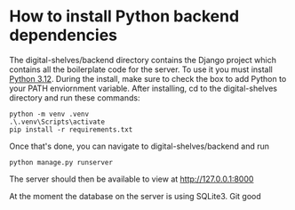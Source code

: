 # How to install Python backend dependencies
The digital-shelves/backend directory contains the Django project which contains all the boilerplate code for the server. 
To use it you must install [Python 3.12](https://www.python.org/downloads/release/python-3123/). During the install, make sure to check the box to add Python to your PATH enviornment variable. After installing, cd to the digital-shelves directory and run these commands:

```
python -m venv .venv
.\.venv\Scripts\activate
pip install -r requirements.txt
```

Once that's done, you can navigate to digital-shelves/backend and run 
```
python manage.py runserver
```
The server should then be available to view at http://127.0.0.1:8000

At the moment the database on the server is using SQLite3.
Git good
